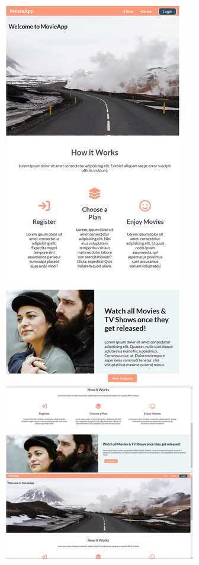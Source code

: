 ![practice2-screenshot](practice2.jpeg)
![practice2_1-screenshot](practice2_1.jpeg)
![practice2_2-screenshot](practice2_2.jpeg)
